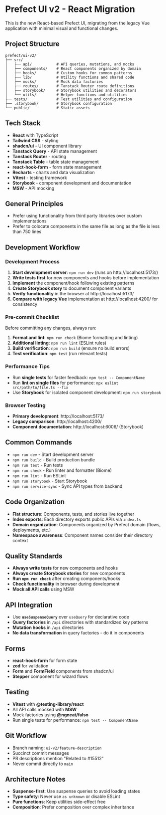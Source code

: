 # Prefect UI v2 - React Migration

This is the new React-based Prefect UI, migrating from the legacy Vue application with minimal visual and functional changes.

## Project Structure

```
prefect/ui-v2/
├── src/
│   ├── api/           # API queries, mutations, and mocks
│   ├── components/    # React components organized by domain
│   ├── hooks/         # Custom hooks for common patterns
│   ├── lib/           # Utility functions and shared code
│   ├── mocks/         # Mock data factories
│   ├── routes/        # Tanstack Router route definitions
│   ├── storybook/     # Storybook utilities and decorators
│   └── utils/         # Helper functions and utilities
├── tests/             # Test utilities and configuration
├── .storybook/        # Storybook configuration
└── public/            # Static assets
```

## Tech Stack

- **React** with TypeScript
- **Tailwind CSS** - styling
- **shadcn/ui** - UI component library
- **Tanstack Query** - API state management
- **Tanstack Router** - routing
- **Tanstack Table** - table state management
- **react-hook-form** - form state management
- **Recharts** - charts and data visualization
- **Vitest** - testing framework
- **Storybook** - component development and documentation
- **MSW** - API mocking

## General Principles

- Prefer using functionality from third party libraries over custom implementations
- Prefer to colocate components in the same file as long as the file is less than 750 lines

## Development Workflow

### Development Process

1. **Start development server**: `npm run dev` (runs on http://localhost:5173/)
2. **Write tests first** for new components and hooks before implementation
3. **Implement** the component/hook following existing patterns
4. **Create Storybook story** to document component variants
5. **Verify functionality** in the browser at http://localhost:5173/
6. **Compare with legacy Vue** implementation at http://localhost:4200/ for consistency

### Pre-commit Checklist

Before committing any changes, always run:

1. **Format and lint**: `npm run check` (Biome formatting and linting)
2. **Additional linting**: `npm run lint` (ESLint rules)
3. **Build verification**: `npm run build` (ensure no build errors)
4. **Test verification**: `npm test` (run relevant tests)

### Performance Tips

- Run **single tests** for faster feedback: `npm test -- ComponentName`
- Run **lint on single files** for performance: `npx eslint src/path/to/file.ts --fix`
- Use **Storybook** for isolated component development: `npm run storybook`

### Browser Testing

- **Primary development**: http://localhost:5173/
- **Legacy comparison**: http://localhost:4200/
- **Component documentation**: http://localhost:6006/ (Storybook)

## Common Commands

- `npm run dev` - Start development server
- `npm run build` - Build production bundle
- `npm run test` - Run tests
- `npm run check` - Run linter and formatter (Biome)
- `npm run lint` - Run ESLint
- `npm run storybook` - Start Storybook
- `npm run service-sync` - Sync API types from backend

## Code Organization

- **Flat structure**: Components, tests, and stories live together
- **Index exports**: Each directory exports public APIs via `index.ts`
- **Domain organization**: Components organized by Prefect domain (flows, deployments, etc.)
- **Namespace awareness**: Component names consider their directory context

## Quality Standards

- **Always write tests** for new components and hooks
- **Always create Storybook stories** for new components
- **Run `npm run check`** after creating components/hooks
- **Check functionality** in browser during development
- **Mock all API calls** using MSW

## API Integration

- Use **`useSuspenseQuery`** over `useQuery` for declarative code
- **Query factories** in `/api` directories with standardized key patterns
- **Mutation hooks** in `/api` directories
- **No data transformation** in query factories - do it in components

## Forms

- **react-hook-form** for form state
- **zod** for validation
- **Form** and **FormField** components from shadcn/ui
- **Stepper** component for wizard flows

## Testing

- **Vitest** with **@testing-library/react**
- All API calls mocked with **MSW**
- Mock factories using **@ngneat/falso**
- Run single tests for performance: `npm test -- ComponentName`

## Git Workflow

- Branch naming: `ui-v2/feature-description`
- Succinct commit messages
- PR descriptions mention "Related to #15512"
- Never commit directly to `main`

## Architecture Notes

- **Suspense-first**: Use suspense queries to avoid loading states
- **Type safety**: Never use `as unknown` or disable ESLint
- **Pure functions**: Keep utilities side-effect free
- **Composition**: Prefer composition over complex inheritance